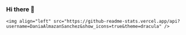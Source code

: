 ### Hi there 👋
    <img align="left" src="https://github-readme-stats.vercel.app/api?username=DaniaAlmazanSanchez&show_icons=true&theme=dracula" />
   
<!--
**DaniaAlmazanSanchez/DaniaAlmazanSanchez** is a ✨ _special_ ✨ repository because its `README.md` (this file) appears on your GitHub profile.

Here are some ideas to get you started:

- 🔭 I’m currently working on ...
- 🌱 I’m currently learning ...
- 👯 I’m looking to collaborate on ...
- 🤔 I’m looking for help with ...
- 💬 Ask me about ...
- 📫 How to reach me: ...
- 😄 Pronouns: ...
- ⚡ Fun fact: ...
-->
